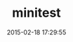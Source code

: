 ---
layout: post
title:  "minitest"
repo:   "seattlerb/minitest"
date:   2015-02-18 17:29:55
gemurl: https://github.com/seattlerb/minitest
---